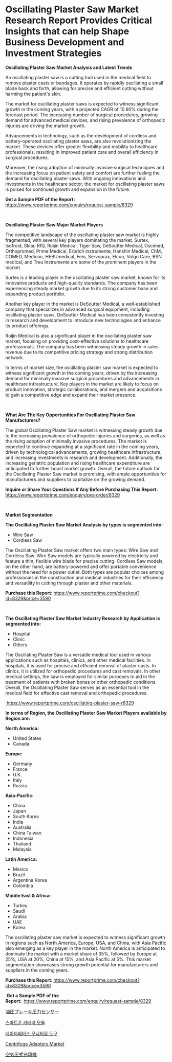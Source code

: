 <p><h1>Oscillating Plaster Saw Market Research Report Provides Critical Insights that can help Shape Business Development and Investment Strategies</h1></p><p><strong>Oscillating Plaster Saw Market Analysis and Latest Trends</strong></p>
<p><p>An oscillating plaster saw is a cutting tool used in the medical field to remove plaster casts or bandages. It operates by rapidly oscillating a small blade back and forth, allowing for precise and efficient cutting without harming the patient's skin.</p><p>The market for oscillating plaster saws is expected to witness significant growth in the coming years, with a projected CAGR of 10.90% during the forecast period. The increasing number of surgical procedures, growing demand for advanced medical devices, and rising prevalence of orthopedic injuries are driving the market growth.</p><p>Advancements in technology, such as the development of cordless and battery-operated oscillating plaster saws, are also revolutionizing the market. These devices offer greater flexibility and mobility to healthcare professionals, resulting in improved patient care and overall efficiency in surgical procedures.</p><p>Moreover, the rising adoption of minimally invasive surgical techniques and the increasing focus on patient safety and comfort are further fueling the demand for oscillating plaster saws. With ongoing innovations and investments in the healthcare sector, the market for oscillating plaster saws is poised for continued growth and expansion in the future.</p></p>
<p><strong>Get a Sample PDF of the Report:&nbsp;</strong> <a href="https://www.reportprime.com/enquiry/request-sample/8329">https://www.reportprime.com/enquiry/request-sample/8329</a></p>
<p>&nbsp;</p>
<p><strong>Oscillating Plaster Saw Major Market Players</strong></p>
<p><p>The competitive landscape of the oscillating plaster saw market is highly fragmented, with several key players dominating the market. Surtex, Isofroid, Sklar, RfQ, Ruijin Medical, Tiger Saw, DeSoutter Medical, Oscimed, Orthopromed, Prime Medical, Erbrich instrumente, Hanshin Medical, ChM, COMED, Medicon, HEBUmedical, Fein, Servoprax, Elcon, Volgo Care, BSN medical, and Treu Instrumente are some of the prominent players in the market.</p><p>Surtex is a leading player in the oscillating plaster saw market, known for its innovative products and high-quality standards. The company has been experiencing steady market growth due to its strong customer base and expanding product portfolio.</p><p>Another key player in the market is DeSoutter Medical, a well-established company that specializes in advanced surgical equipment, including oscillating plaster saws. DeSoutter Medical has been consistently investing in research and development to introduce new technologies and enhance its product offerings.</p><p>Ruijin Medical is also a significant player in the oscillating plaster saw market, focusing on providing cost-effective solutions to healthcare professionals. The company has been witnessing steady growth in sales revenue due to its competitive pricing strategy and strong distribution network.</p><p>In terms of market size, the oscillating plaster saw market is expected to witness significant growth in the coming years, driven by the increasing demand for minimally invasive surgical procedures and advancements in healthcare infrastructure. Key players in the market are likely to focus on product innovation, strategic collaborations, and mergers and acquisitions to gain a competitive edge and expand their market presence.</p></p>
<p>&nbsp;</p>
<p><strong>What Are The Key Opportunities For Oscillating Plaster Saw Manufacturers?</strong></p>
<p><p>The global Oscillating Plaster Saw market is witnessing steady growth due to the increasing prevalence of orthopedic injuries and surgeries, as well as the rising adoption of minimally invasive procedures. The market is expected to continue expanding at a significant rate in the coming years, driven by technological advancements, growing healthcare infrastructure, and increasing investments in research and development. Additionally, the increasing geriatric population and rising healthcare expenditure are anticipated to further boost market growth. Overall, the future outlook for the Oscillating Plaster Saw market is promising, with ample opportunities for manufacturers and suppliers to capitalize on the growing demand.</p></p>
<p><strong>Inquire or Share Your Questions If Any Before Purchasing This Report:</strong> <a href="https://www.reportprime.com/enquiry/pre-order/8329">https://www.reportprime.com/enquiry/pre-order/8329</a></p>
<p>&nbsp;</p>
<p><strong>Market Segmentation</strong></p>
<p><strong>The Oscillating Plaster Saw Market Analysis by types is segmented into:</strong></p>
<p><ul><li>Wire Saw</li><li>Cordless Saw</li></ul></p>
<p><p>The Oscillating Plaster Saw market offers two main types: Wire Saw and Cordless Saw. Wire Saw models are typically powered by electricity and feature a thin, flexible wire blade for precise cutting. Cordless Saw models, on the other hand, are battery-powered and offer portable convenience without the need for a power outlet. Both types are popular choices among professionals in the construction and medical industries for their efficiency and versatility in cutting through plaster and other materials.</p></p>
<p><strong>Purchase this Report:&nbsp;</strong><a href="https://www.reportprime.com/checkout?id=8329&price=3590">https://www.reportprime.com/checkout?id=8329&price=3590</a></p>
<p>&nbsp;</p>
<p><strong>The Oscillating Plaster Saw Market Industry Research by Application is segmented into:</strong></p>
<p><ul><li>Hospital</li><li>Clinic</li><li>Others</li></ul></p>
<p><p>The Oscillating Plaster Saw is a versatile medical tool used in various applications such as hospitals, clinics, and other medical facilities. In hospitals, it is used for precise and efficient removal of plaster casts. In clinics, it is utilized for orthopedic procedures and cast removals. In other medical settings, the saw is employed for similar purposes to aid in the treatment of patients with broken bones or other orthopedic conditions. Overall, the Oscillating Plaster Saw serves as an essential tool in the medical field for effective cast removal and orthopedic procedures.</p></p>
<p><a href="https://www.reportprime.com/oscillating-plaster-saw-r8329">&nbsp;https://www.reportprime.com/oscillating-plaster-saw-r8329</a></p>
<p><strong>In terms of Region, the Oscillating Plaster Saw Market Players available by Region are:</strong></p>
<p>
    <p> <strong> North America: </strong>
        <ul>
            <li>United States</li>
            <li>Canada</li>
        </ul>
        </p> 
    <p> <strong> Europe: </strong>
        <ul>
            <li>Germany</li>
            <li>France</li>
            <li>U.K.</li>
            <li>Italy</li>
            <li>Russia</li>
        </ul>
        </p> 
    <p> <strong> Asia-Pacific: </strong>
        <ul>
            <li>China</li>
            <li>Japan</li>
            <li>South Korea</li>
            <li>India</li>
            <li>Australia</li>
            <li>China Taiwan</li>
            <li>Indonesia</li>
            <li>Thailand</li>
            <li>Malaysia</li>
        </ul>
        </p> 
    <p> <strong> Latin America: </strong>
        <ul>
            <li>Mexico</li>
            <li>Brazil</li>
            <li>Argentina Korea</li>
            <li>Colombia</li>
        </ul>
        </p> 
    <p> <strong> Middle East & Africa: </strong>
        <ul>
            <li>Turkey</li>
            <li>Saudi</li>
            <li>Arabia</li>
            <li>UAE</li>
            <li>Korea</li>
        </ul>
    </p>
    </p>
<p><p>The oscillating plaster saw market is expected to witness significant growth in regions such as North America, Europe, USA, and China, with Asia Pacific also emerging as a key player in the market. North America is anticipated to dominate the market with a market share of 35%, followed by Europe at 25%, USA at 20%, China at 15%, and Asia Pacific at 5%. This market segmentation showcases strong growth potential for manufacturers and suppliers in the coming years.</p></p>
<p><strong>Purchase this Report: </strong><a href="https://www.reportprime.com/checkout?id=8329&price=3590">https://www.reportprime.com/checkout?id=8329&price=3590</a></p>
<p>&nbsp;<strong>Get a Sample PDF of the Report:&nbsp;&nbsp;</strong><a href="https://www.reportprime.com/enquiry/request-sample/8329">https://www.reportprime.com/enquiry/request-sample/8329</a></p>
<p><strong></strong></p>
<p><p><a href="https://github.com/AhmadMann1950/Market-Research-Report-List-1/blob/main/383557066580.md">油圧ブレーキ圧力センサー</a></p><p><a href="https://github.com/erwindropdead54/Market-Research-Report-List-1/blob/main/407516290041.md">스마트폰 카메라 모듈</a></p><p><a href="https://medium.com/@dandier2003/2024%EB%85%84%EB%B6%80%ED%84%B0-2031%EB%85%84%EA%B9%8C%EC%A7%80%EC%9D%98-%EB%8D%B0%EC%9D%B4%ED%84%B0%EB%B2%A0%EC%9D%B4%EC%8A%A4-%EB%AA%A8%EB%8B%88%ED%84%B0%EB%A7%81-%EB%8F%84%EA%B5%AC-%EC%8B%9C%EC%9E%A5-%EC%A0%84%EB%A7%9D%EA%B3%BC-%EC%98%88%EC%B8%A1-f1146dd101a8">데이터베이스 모니터링 도구</a></p><p><a href="https://github.com/brentleyjimmiealvaradoz4l1rea/Market-Research-Report-List-3/blob/main/centrifuge-adapters-market.md">Centrifuge Adapters Market</a></p><p><a href="https://medium.com/@verajwilson971/2024%E5%B9%B4%E3%81%8B%E3%82%892031%E5%B9%B4%E3%81%BE%E3%81%A7%E3%81%AE%E6%9C%9F%E9%96%93%E3%81%AE%E3%82%B0%E3%83%AD%E3%83%BC%E3%83%90%E3%83%AB%E7%A9%BA%E6%B0%97%E5%9C%A7%E5%85%85%E5%A1%AB%E6%A9%9F%E5%B8%82%E5%A0%B4%E3%81%AE%E6%A9%9F%E4%BC%9A%E3%81%A8%E4%BA%88%E6%B8%AC-699c150535e6">空気圧式充填機</a></p></p>